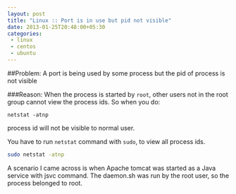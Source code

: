 ```yaml
---
layout: post
title: "Linux :: Port is in use but pid not visible"
date: 2013-01-25T20:48:00+05:30
categories:
 - linux
 - centos
 - ubuntu
---
```

##Problem: 
A port is being used by some process but the pid of process is not visible

###Reason:
When the process is started by <code>root</code>, other users not in the root group cannot view the process ids. So when you do:

<code>netstat -atnp</code>

process id will not be visible to normal user.

You have to run <code>netstat</code> command with <code>sudo</code>, to view all process ids.

``` bash
sudo netstat -atnp
```

A scenario I came across is when Apache tomcat was started as a Java service with jsvc command. The daemon.sh was run by the root user, so the process belonged to root.
<!-- it is used by root  jsvc.exec usses 8080  centos security  cannot see pid of process run by root -->

